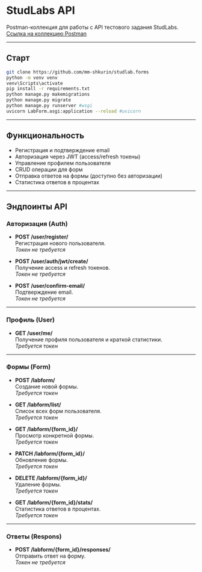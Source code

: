 # StudLabs API

Postman-коллекция для работы с API тестового задания StudLabs.  
[Ссылка на коллекцию Postman](https://postman.co/workspace/My-Workspace~9a4584af-7291-4211-80bc-5fbe5db99042/collection/31974596-2261464e-1272-45e4-9e38-8d9443f7ca80?action=share&creator=31974596)

---
## Старт
```bash
git clone https://github.com/mm-shkurin/studlab.forms
python -m venv venv
venv\Scripts\activate
pip install -r requirements.txt
python manage.py makemigrations
python manage.py migrate
python manage.py runserver #wsgi
uvicorn LabForm.asgi:application --reload #uvicorn
```
---
## Функциональность
- Регистрация и подтверждение email
- Авторизация через JWT (access/refresh токены)
- Управление профилем пользователя
- CRUD операции для форм
- Отправка ответов на формы (доступно без авторизации)
- Статистика ответов в процентах

---

## Эндпоинты API

### Авторизация (Auth)
- **POST /user/register/**  
  Регистрация нового пользователя.  
  *Токен не требуется*

- **POST /user/auth/jwt/create/**  
  Получение access и refresh токенов.  
  *Токен не требуется*

- **POST /user/confirm-email/**  
  Подтверждение email.  
  *Токен не требуется*

---

### Профиль (User)
- **GET /user/me/**  
  Получение профиля пользователя и краткой статистики.  
  *Требуется токен*

---

### Формы (Form)
- **POST /labform/**  
  Создание новой формы.  
  *Требуется токен*

- **GET /labform/list/**  
  Список всех форм пользователя.  
  *Требуется токен*

- **GET /labform/{form_id}/**  
  Просмотр конкретной формы.  
  *Требуется токен*

- **PATCH /labform/{form_id}/**  
  Обновление формы.  
  *Требуется токен*

- **DELETE /labform/{form_id}/**  
  Удаление формы.  
  *Требуется токен*

- **GET /labform/{form_id}/stats/**  
  Статистика ответов в процентах.  
  *Требуется токен*

---

### Ответы (Respons)
- **POST /labform/{form_id}/responses/**  
  Отправить ответ на форму.  
  *Токен не требуется*

